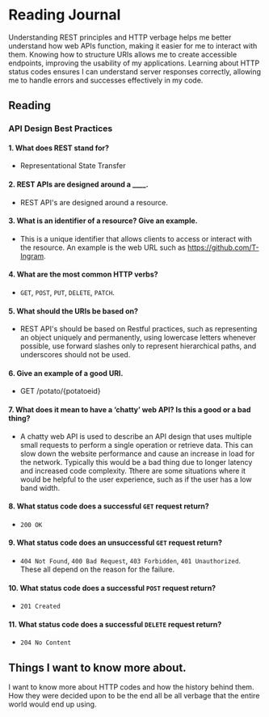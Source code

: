 # Reading Journal

Understanding REST principles and HTTP verbage helps me better understand how web APIs function, making it easier for me to interact with them. Knowing how to structure URIs allows me to create accessible endpoints, improving the usability of my applications. Learning about HTTP status codes ensures I can understand server responses correctly, allowing me to handle errors and successes effectively in my code.

## Reading

### API Design Best Practices

#### 1. What does REST stand for?

- Representational State Transfer

#### 2. REST APIs are designed around a ____.

- REST API's are designed around a resource.

#### 3. What is an identifier of a resource? Give an example.

- This is a unique identifier that allows clients to access or interact with the resource. An example is the web URL such as https://github.com/T-Ingram.

#### 4. What are the most common HTTP verbs?

- `GET`, `POST`, `PUT`, `DELETE`, `PATCH`.

#### 5. What should the URIs be based on?

- REST API's should be based on Restful practices, such as representing an object uniquely and permanently, using lowercase letters whenever possible, use forward slashes only to represent hierarchical paths, and underscores should not be used.

#### 6. Give an example of a good URI.

- GET /potato/{potatoeid}

#### 7. What does it mean to have a ‘chatty’ web API? Is this a good or a bad thing?

- A chatty web API is used to describe an API design that uses multiple small requests to perform a single operation or retrieve data. This can slow down the website performance and cause an increase in load for the network. Typically this would be a bad thing due to longer latency and increased code complexity. Tthere are some situations where it would be helpful to the user experience, such as if the user has a low band width.

#### 8. What status code does a successful `GET` request return?

- `200 OK`

#### 9. What status code does an unsuccessful `GET` request return?

- `404 Not Found`, `400 Bad Request`, `403 Forbidden`, `401 Unauthorized`. These all depend on the reason for the failure.

#### 10. What status code does a successful `POST` request return?

- `201 Created`

#### 11. What status code does a successful `DELETE` request return?

- `204 No Content`

## Things I want to know more about.

I want to know more about HTTP codes and how the history behind them. How they were decided upon to be the end all be all verbage that the entire world would end up using.
